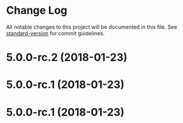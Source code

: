 # Change Log

All notable changes to this project will be documented in this file. See [standard-version](https://github.com/conventional-changelog/standard-version) for commit guidelines.

<a name="5.0.0-rc.2"></a>
# 5.0.0-rc.2 (2018-01-23)



<a name="5.0.0-rc.1"></a>
# 5.0.0-rc.1 (2018-01-23)



<a name="5.0.0-rc.1"></a>
# 5.0.0-rc.1 (2018-01-23)
